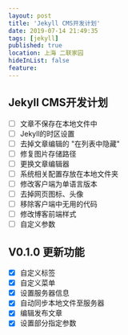 ```yaml
---
layout: post
title: 'Jekyll CMS开发计划'
date: 2019-07-14 21:49:35
tags: [jekyll]
published: true
location: 上海 二联家园
hideInList: false
feature: 
---
```

## Jekyll CMS开发计划
- [ ] 文章不保存在本地文件中
- [ ] Jekyll的时区设置
- [ ] 去掉文章编辑的 "在列表中隐藏"
- [ ] 修复图片存储路径
- [ ] 更换文章编辑器
- [ ] 系统相关配置存放在本地文件夹
- [ ] 修改客户端为单语言版本
- [ ] 去掉网页图标、头像
- [ ] 移除客户端中无用的代码
- [ ] 修改博客前端样式
- [ ] 自定义参数

## V0.1.0 更新功能
- [x] 自定义标签
- [x] 自定义菜单 
- [x] 设置服务器信息
- [x] 自动同步本地文件至服务器
- [x] 编辑发布文章
- [x] 设置部分指定参数 